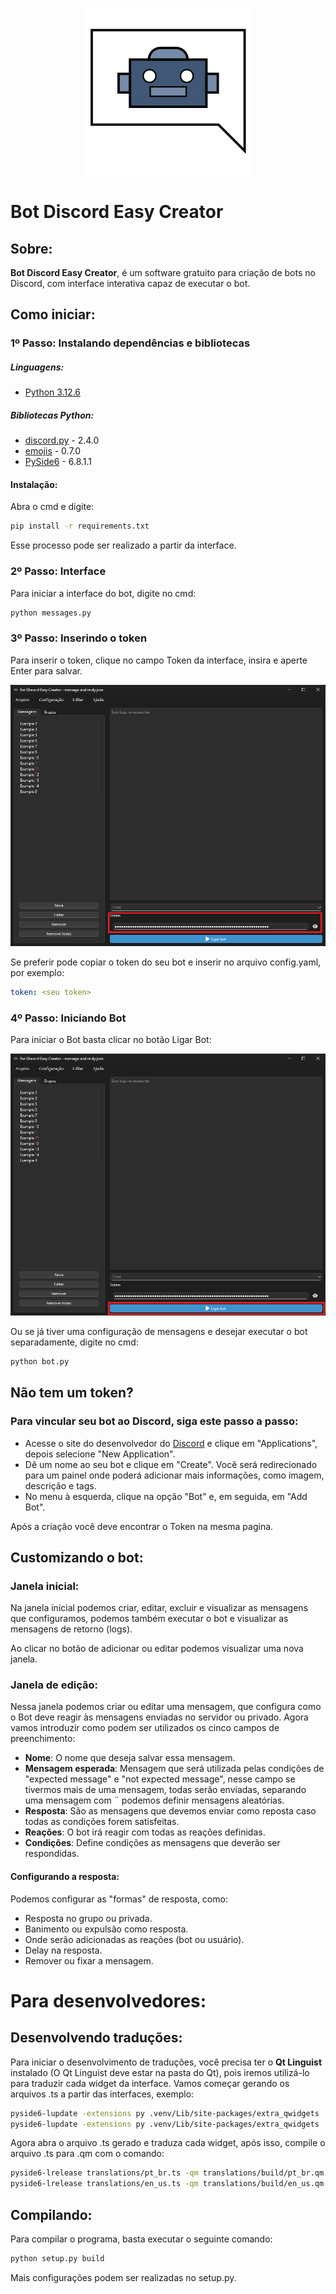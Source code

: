 <p align="center">
  <img src="source/icons/icon.svg" alt="Logo">
</p>

# Bot Discord Easy Creator

## Sobre:

**Bot Discord Easy Creator**, é um software gratuito para criação de bots no Discord, com interface interativa capaz
de executar o bot.

## Como iniciar:

### 1º Passo: Instalando dependências e bibliotecas

##### Linguagens:

* [Python 3.12.6](https://www.python.org/downloads/release/python-3126/)

##### Bibliotecas Python:

* [discord.py](https://pypi.org/project/discord.py/) - 2.4.0
* [emojis](https://pypi.org/project/emojis/) - 0.7.0
* [PySide6](https://pypi.org/project/PySide6/) - 6.8.1.1

#### Instalação:

Abra o cmd e digite:

```bash
pip install -r requirements.txt
```

Esse processo pode ser realizado a partir da interface.

### 2º Passo: Interface

Para iniciar a interface do bot, digite no cmd:

```bash
python messages.py
```

### 3º Passo: Inserindo o token

Para inserir o token, clique no campo Token da interface, insira e aperte Enter para salvar.

![token.png](source/images/token.png)

Se preferir pode copiar o token do seu bot e inserir no arquivo config.yaml, por exemplo:

```yaml
token: <seu token>
```

### 4º Passo: Iniciando Bot

Para iniciar o Bot basta clicar no botão Ligar Bot:

![turn_on_bot.png](source/images/turn_on_bot.png)

Ou se já tiver uma configuração de mensagens e desejar executar o bot separadamente, digite no cmd:

```bash
python bot.py
```

## Não tem um token?

### Para vincular seu bot ao Discord, siga este passo a passo:

* Acesse o site do desenvolvedor do [Discord](https://discord.com/developers) e clique em "Applications", 
  depois selecione "New Application".
* Dê um nome ao seu bot e clique em "Create". Você será redirecionado para um painel onde poderá adicionar mais 
  informações, como imagem, descrição e tags.
* No menu à esquerda, clique na opção "Bot" e, em seguida, em "Add Bot".

Após a criação você deve encontrar o Token na mesma pagina.

## Customizando o bot:

### Janela inicial:

Na janela inicial podemos criar, editar, excluir e visualizar as mensagens que configuramos,
podemos também executar o bot e visualizar as mensagens de retorno (logs).

Ao clicar no botão de adicionar ou editar podemos visualizar uma nova janela.

### Janela de edição:

Nessa janela podemos criar ou editar uma mensagem, que configura como o Bot deve reagir às mensagens enviadas no
servidor ou privado. Agora vamos introduzir como podem ser utilizados os cinco campos de preenchimento:

* **Nome**: O nome que deseja salvar essa mensagem.
* **Mensagem esperada**: Mensagem que será utilizada pelas condições de "expected message" e "not expected message", nesse
  campo se tivermos mais de uma mensagem, todas serão enviadas, separando uma mensagem com ¨ podemos definir mensagens
  aleatórias.
* **Resposta**: São as mensagens que devemos enviar como reposta caso todas as condições forem satisfeitas.
* **Reações**: O bot irá reagir com todas as reações definidas.
* **Condições**: Define condições as mensagens que deverão ser respondidas.

#### Configurando a resposta:

Podemos configurar as "formas" de resposta, como:

* Resposta no grupo ou privada.
* Banimento ou expulsão como resposta.
* Onde serão adicionadas as reações (bot ou usuário).
* Delay na resposta.
* Remover ou fixar a mensagem.

# Para desenvolvedores:

## Desenvolvendo traduções:

Para iniciar o desenvolvimento de traduções, você precisa ter o **Qt Linguist** instalado (O Qt Linguist deve estar na 
pasta do Qt), pois iremos utilizá-lo para traduzir cada widget da interface.
Vamos começar gerando os arquivos .ts a partir das interfaces, exemplo:
    
```bash
pyside6-lupdate -extensions py .venv/Lib/site-packages/extra_qwidgets ./interfaces bot.py -ts translations/pt_br.ts 
pyside6-lupdate -extensions py .venv/Lib/site-packages/extra_qwidgets ./interfaces bot.py -ts translations/en_us.ts
```

Agora abra o arquivo .ts gerado e traduza cada widget, após isso, compile o arquivo .ts para .qm com o comando:

```bash
pyside6-lrelease translations/pt_br.ts -qm translations/build/pt_br.qm
pyside6-lrelease translations/en_us.ts -qm translations/build/en_us.qm
```

## Compilando:

Para compilar o programa, basta executar o seguinte comando:
```bash
python setup.py build
```
Mais configurações podem ser realizadas no setup.py.